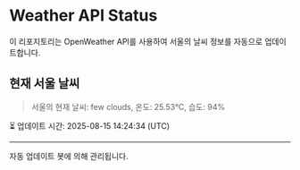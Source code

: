 
# Weather API Status

이 리포지토리는 OpenWeather API를 사용하여 서울의 날씨 정보를 자동으로 업데이트합니다.

## 현재 서울 날씨
> 서울의 현재 날씨: few clouds, 온도: 25.53°C, 습도: 94%

⏳ 업데이트 시간: 2025-08-15 14:24:34 (UTC)

---
자동 업데이트 봇에 의해 관리됩니다.
